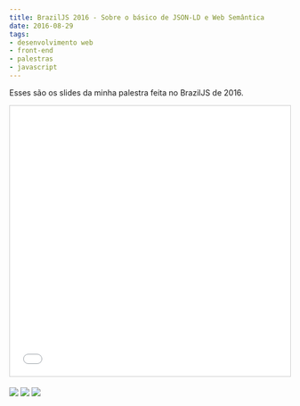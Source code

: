 ```yaml
---
title: BrazilJS 2016 - Sobre o básico de JSON-LD e Web Semântica
date: 2016-08-29
tags:
- desenvolvimento web
- front-end
- palestras
- javascript
---
```


Esses são os slides da minha palestra feita no BrazilJS de 2016.

<iframe src="//www.slideshare.net/slideshow/embed_code/key/qRDOIDTV8mbs7C" width="595" height="485" frameborder="0" marginwidth="0" marginheight="0" scrolling="no" style="border:1px solid #CCC; border-width:1px; margin-bottom:5px; max-width: 100%;" allowfullscreen> </iframe>

![](/images/braziljs-2016/2016-08-26-15.53.27.jpg)
![](/images/braziljs-2016/2016-08-26-15.57.04.jpg)
![](/images/braziljs-2016/2016-08-26-16.05.29.jpg)
